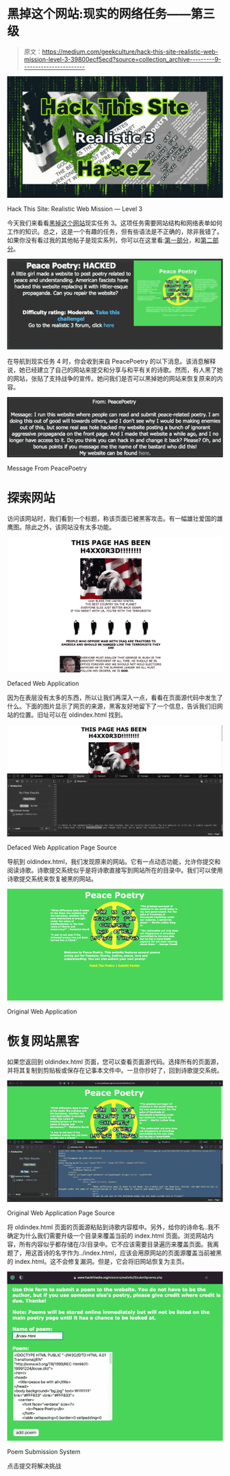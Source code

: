# 黑掉这个网站:现实的网络任务——第三级

> 原文：<https://medium.com/geekculture/hack-this-site-realistic-web-mission-level-3-39800ecf5ecd?source=collection_archive---------9----------------------->

![](img/56bec872511c200fd1cb357dd403f1d4.png)

Hack This Site: Realistic Web Mission — Level 3

今天我们来看看[黑掉这个网站](https://hackthissite.org/)现实任务 3。这项任务需要网站结构和网络表单如何工作的知识。总之，这是一个有趣的任务，但有些语法是不正确的，除非我错了。如果你没有看过我的其他帖子是现实系列，你可以在这里看:[第一部分](https://haxez.org/2021/09/hack-this-site-realistic-web-missions-level-1/)，和[第二部分](https://haxez.org/2021/09/hack-this-site-realistic-web-mission-level-2/)。

![](img/ffa84bf89b45fbb7d8a6e212d30f6cb2.png)

在导航到现实任务 4 时，你会收到来自 PeacePoetry 的以下消息。该消息解释说，她已经建立了自己的网站来提交和分享与和平有关的诗歌。然而，有人黑了她的网站，张贴了支持战争的宣传。她问我们是否可以黑掉她的网站来恢复原来的内容。

![](img/96dac6d7b56e82ec7e3ca82585c9cfbc.png)

Message From PeacePoetry

# 探索网站

访问该网站时，我们看到一个标题，称该页面已被黑客攻击。有一幅雄壮爱国的雄鹰图。除此之外，该网站没有太多功能。

![](img/c0cd87bd0410c5a9b37f677b92f5f4fb.png)

Defaced Web Application

因为在表层没有太多的东西，所以让我们再深入一点，看看在页面源代码中发生了什么。下面的图片显示了网页的来源，黑客友好地留下了一个信息，告诉我们旧网站的位置。旧址可以在 oldindex.html 找到。

![](img/9d923026e34e971e6e0fe861fb380109.png)

Defaced Web Application Page Source

导航到 oldindex.html，我们发现原来的网站。它有一点动态功能，允许你提交和阅读诗歌。诗歌提交系统似乎是将诗歌直接写到网站所在的目录中。我们可以使用诗歌提交系统来恢复被黑的网站。

![](img/2436cf6d05455546e421341d6b2a2b41.png)

Original Web Application

# 恢复网站黑客

如果您返回到 oldindex.html 页面，您可以查看页面源代码。选择所有的页面源，并将其复制到剪贴板或保存在记事本文件中。一旦你抄好了，回到诗歌提交系统。

![](img/3e4d7397f05129f02db9eba3cd146b7d.png)

Original Web Application Page Source

将 oldindex.html 页面的页面源粘贴到诗歌内容框中。另外，给你的诗命名..我不确定为什么我们需要升级一个目录来覆盖当前的 index.html 页面。浏览网站内容，所有内容似乎都存储在/3/目录中。它不应该需要目录遍历来覆盖页面。我离题了，用这首诗的名字作为../index.html，应该会用原网站的页面源覆盖当前被黑的 index.html。这不会修复漏洞。但是，它会将旧网站恢复为主页。

![](img/21f29f5a9dee34730c8f5ac6bf802ee9.png)

Poem Submission System

点击提交将解决挑战